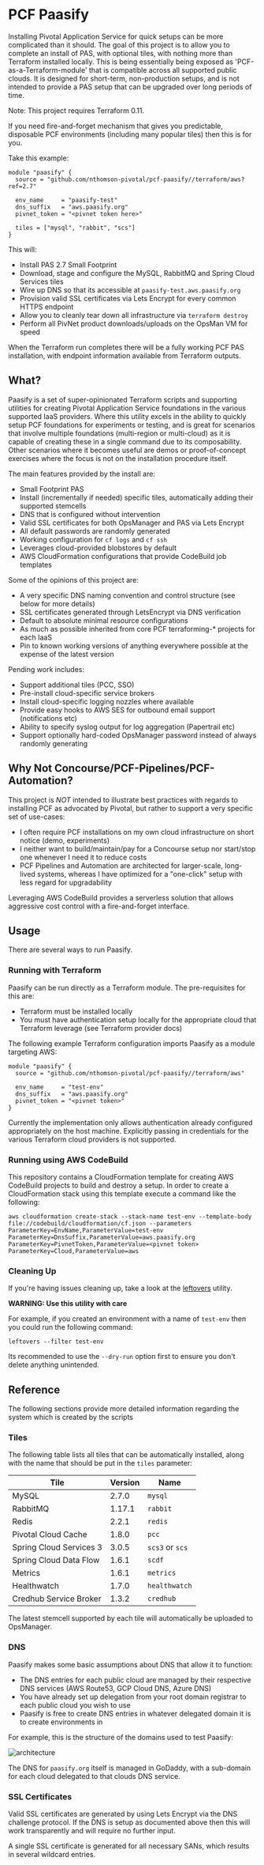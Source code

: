# PCF Paasify

Installing Pivotal Application Service for quick setups can be more complicated than it should. The goal of this project is to allow you to complete an install of PAS, with optional tiles, with nothing more than Terraform installed locally. This is being essentially being exposed as 'PCF-as-a-Terraform-module' that is compatible across all supported public clouds. It is designed for short-term, non-production setups, and is not intended to provide a PAS setup that can be upgraded over long periods of time.

Note: This project requires Terraform 0.11.

If you need fire-and-forget mechanism that gives you predictable, disposable PCF environments (including many popular tiles) then this is for you.

Take this example:

```
module "paasify" {
  source = "github.com/nthomson-pivotal/pcf-paasify//terraform/aws?ref=2.7"

  env_name     = "paasify-test"
  dns_suffix   = "aws.paasify.org"
  pivnet_token = "<pivnet token here>"

  tiles = ["mysql", "rabbit", "scs"]
}
```

This will:
- Install PAS 2.7 Small Footprint
- Download, stage and configure the MySQL, RabbitMQ and Spring Cloud Services tiles
- Wire up DNS so that its accessible at `paasify-test.aws.paasify.org`
- Provision valid SSL certificates via Lets Encrypt for every common HTTPS endpoint
- Allow you to cleanly tear down all infrastructure via `terraform destroy`
- Perform all PivNet product downloads/uploads on the OpsMan VM for speed

When the Terraform run completes there will be a fully working PCF PAS installation, with endpoint information available from Terraform outputs.

## What?

Paasify is a set of super-opinionated Terraform scripts and supporting utilities for creating Pivotal Application Service foundations in the various supported IaaS providers. Where this utility excels in the ability to quickly setup PCF foundations for experiments or testing, and is great for scenarios that involve multiple foundations (multi-region or multi-cloud) as it is capable of creating these in a single command due to its composability. Other scenarios where it becomes useful are demos or proof-of-concept exercises where the focus is not on the installation procedure itself.

The main features provided by the install are:

- Small Footprint PAS
- Install (incrementally if needed) specific tiles, automatically adding their supported stemcells
- DNS that is configured without intervention
- Valid SSL certificates for both OpsManager and PAS via Lets Encrypt
- All default passwords are randomly generated
- Working configuration for `cf logs` and `cf ssh`
- Leverages cloud-provided blobstores by default
- AWS CloudFormation configurations that provide CodeBuild job templates

Some of the opinions of this project are:

- A very specific DNS naming convention and control structure (see below for more details)
- SSL certificates generated through LetsEncrypt via DNS verification
- Default to absolute minimal resource configurations
- As much as possible inherited from core PCF terraforming-* projects for each IaaS
- Pin to known working versions of anything everywhere possible at the expense of the latest version

Pending work includes:

- Support additional tiles (PCC, SSO)
- Pre-install cloud-specific service brokers
- Install cloud-specific logging nozzles where available
- Provide easy hooks to AWS SES for outbound email support (notifications etc)
- Ability to specify syslog output for log aggregation (Papertrail etc)
- Support optionally hard-coded OpsManager password instead of always randomly generating

## Why Not Concourse/PCF-Pipelines/PCF-Automation?

This project is *NOT* intended to illustrate best practices with regards to installing PCF as advocated by Pivotal, but rather to support a very specific set of use-cases:

- I often require PCF installations on my own cloud infrastructure on short notice (demo, experiments)
- I neither want to build/maintain/pay for a Concourse setup nor start/stop one whenever I need it to reduce costs
- PCF Pipelines and Automation are architected for larger-scale, long-lived systems, whereas I have optimized for a "one-click" setup with less regard for upgradability

Leveraging AWS CodeBuild provides a serverless solution that allows aggressive cost control with a fire-and-forget interface.

## Usage

There are several ways to run Paasify.

### Running with Terraform

Paasify can be run directly as a Terraform module. The pre-requisites for this are:

- Terraform must be installed locally
- You must have authentication setup locally for the appropriate cloud that Terraform leverage (see Terraform provider docs)

The following example Terraform configuration imports Paasify as a module targeting AWS:

```
module "paasify" {
  source = "github.com/nthomson-pivotal/pcf-paasify//terraform/aws"

  env_name     = "test-env"
  dns_suffix   = "aws.paasify.org"
  pivnet_token = "<pivnet token>"
}
```

Currently the implementation only allows authentication already configured appropriately on the host machine. Explicitly passing in credentials for the various Terraform cloud providers is not supported.

### Running using AWS CodeBuild

This repository contains a CloudFormation template for creating AWS CodeBuild projects to build and destroy a setup. In order to create a CloudFormation stack using this template execute a command like the following:

```aws cloudformation create-stack --stack-name test-env --template-body file://codebuild/cloudformation/cf.json --parameters ParameterKey=EnvName,ParameterValue=test-env ParameterKey=DnsSuffix,ParameterValue=aws.paasify.org ParameterKey=PivnetToken,ParameterValue=<pivnet token> ParameterKey=Cloud,ParameterValue=aws```

### Cleaning Up

If you're having issues cleaning up, take a look at the [leftovers](https://github.com/genevieve/leftovers) utility.

**WARNING: Use this utility with care**

For example, if you created an environment with a name of `test-env` then you could run the following command:

```leftovers --filter test-env```

Its recommended to use the `--dry-run` option first to ensure you don't delete anything unintended.

## Reference

The following sections provide more detailed information regarding the system which is created by the scripts

### Tiles

The following table lists all tiles that can be automatically installed, along with the name that should be put in the `tiles` parameter:

| Tile | Version | Name |
|------|-----|-----|
| MySQL | 2.7.0 | `mysql` |
| RabbitMQ | 1.17.1 | `rabbit` |
| Redis | 2.2.1 | `redis` |
| Pivotal Cloud Cache | 1.8.0 | `pcc` |
| Spring Cloud Services 3 | 3.0.5 | `scs3` or `scs` |
| Spring Cloud Data Flow | 1.6.1 | `scdf` |
| Metrics | 1.6.1 | `metrics` |
| Healthwatch | 1.7.0 | `healthwatch` |
| Credhub Service Broker | 1.3.2 | `credhub` |

The latest stemcell supported by each tile will automatically be uploaded to OpsManager.

### DNS

Paasify makes some basic assumptions about DNS that allow it to function:
- The DNS entries for each public cloud are managed by their respective DNS services (AWS Route53, GCP Cloud DNS, Azure DNS)
- You have already set up delegation from your root domain registrar to each public cloud you wish to use
- Paasify is free to create DNS entries in whatever delegated domain it is to create environments in

For example, this is the structure of the domains used to test Paasify:

![architecture](docs/dns-structure.png)

The DNS for `paasify.org` itself is managed in GoDaddy, with a sub-domain for each cloud delegated to that clouds DNS service.

### SSL Certificates

Valid SSL certificates are generated by using Lets Encrypt via the DNS challenge protocol. If the DNS is setup as documented above then this will work transparently and will require no further input.

A single SSL certificate is generated for all necessary SANs, which results in several wildcard entries.
